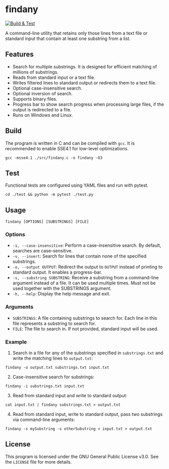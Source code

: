 # findany

[![Build & Test](https://github.com/imbelousov/findany/actions/workflows/build-and-test.yml/badge.svg)](https://github.com/imbelousov/findany/actions/workflows/build-and-test.yml)

A command-line utility that retains only those lines from a text file or standard input that contain at least one substring from a list.

## Features

- Search for multiple substrings. It is designed for efficient matching of millions of substrings.
- Reads from standard input or a text file.
- Writes filtered lines to standard output or redirects them to a text file.
- Optional case-insensitive search.
- Optional inversion of search.
- Supports binary files.
- Progress bar to show search progress when processing large files, if the output is redirected to a file.
- Runs on Windows and Linux.

## Build

The program is written in C and can be compiled with `gcc`.
It is recommended to enable SSE4.1 for low-level optimizations.

```
gcc -msse4.1 ./src/findany.c -o findany -O3
```

## Test

Functional tests are configured using YAML files and run with pytest.

```
cd ./test && python -m pytest ./test.py
```

## Usage

```
findany [OPTIONS] [SUBSTRINGS] [FILE]
```

### Options

- `-i, --case-insensitive`: Perform a case-insensitive search. By default, searches are case-sensitive.
- `-v, --invert`: Search for lines that contain none of the specified substrings.
- `-o, --output OUTPUT`: Redirect the output to `OUTPUT` instead of printing to standard output. It enables a progress-bar.
- `-s, --substring SUBSTRING`: Receive a substring from a command-line argument instead of a file. It can be used multiple times. Must not be used together with the SUBSTRINGS argument.
- `-h, --help`: Display the help message and exit.

### Arguments

- `SUBSTRINGS`: A file containing substrings to search for. Each line in this file represents a substring to search for.
- `FILE`: The file to search in. If not provided, standard input will be used.

### Example

1. Search in a file for any of the substrings specified in `substrings.txt` and write the matching lines to `output.txt`:
```
findany -o output.txt substrings.txt input.txt
```

2. Case-insensitive search for substrings:
```
findany -i substrings.txt input.txt
```

3. Read from standard input and write to standard output:
```
cat input.txt | findany substrings.txt > output.txt
```

4. Read from standard input, write to standard output, pass two substrings via command-line arguments:
```
findany -s mySubstring -s otherSubstring < input.txt > output.txt
```

## License

This program is licensed under the GNU General Public License v3.0. See the `LICENSE` file for more details.
